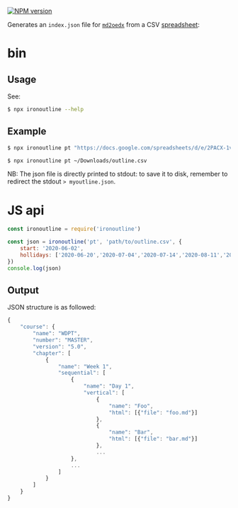 [![NPM version](https://img.shields.io/npm/v/ironoutline.svg?style=flat)](https://www.npmjs.com/package/ironoutline)

Generates an `index.json` file for [`md2oedx`](https://github.com/ironhack/md2oedx) from a CSV [spreadsheet](https://docs.google.com/spreadsheets/d/1XGvru0SkMvTwI7Y76l3UanC0CNvV2CROtoFx2vFVI4g/edit):

# bin

## Usage

See:
```sh
$ npx ironoutline --help
```

## Example

```sh
$ npx ironoutline pt "https://docs.google.com/spreadsheets/d/e/2PACX-1vR3uDAa59iofq3f6asa9YJoHxjzmuF0s6SoklVTeRkK7RhrZphPF9RhY1epZAgQNVPW7I8nKFjiH9e-/pub?gid=0&single=true&output=csv"
```

```sh
$ npx ironoutline pt ~/Downloads/outline.csv
```

NB: The json file is directly printed to stdout: to save it to disk, remember to redirect the stdout `> myoutline.json`.

# JS api

```js
const ironoutline = require('ironoutline')

const json = ironoutline('pt', 'path/to/outline.csv', {
    start: '2020-06-02',
    hollidays: ['2020-06-20','2020-07-04','2020-07-14','2020-08-11','2020-08-13','2020-08-15','2020-08-18','2020-08-20','2020-08-22','2020-09-19','2020-10-17','2020-11-10','2020-11-21']
})
console.log(json)
```

## Output

JSON structure is as followed:

```js
{
    "course": {
        "name": "WDPT",
        "number": "MASTER",
        "version": "5.0",
        "chapter": [
            {
                "name": "Week 1",
                "sequential": [
                    {
                        "name": "Day 1",
                        "vertical": [
                            {
                                "name": "Foo",
                                "html": [{"file": "foo.md"}]
                            },
                            {
                                "name": "Bar",
                                "html": [{"file": "bar.md"}]
                            },
                            ...
                    },
                    ...
                ]
            }
        ]
    }
}
                            
